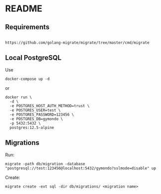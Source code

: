 # README

## Requirements
```

https://github.com/golang-migrate/migrate/tree/master/cmd/migrate
```

## Local PostgreSQL
Use 
```
docker-compose up -d 
```

or 
```
docker run \
  -d \
  -e POSTGRES_HOST_AUTH_METHOD=trust \
  -e POSTGRES_USER=test \
  -e POSTGRES_PASSWORD=123456 \
  -e POSTGRES_DB=gymondo \
  -p 5432:5432 \
  postgres:12.5-alpine
```

## Migrations

Run:

```
migrate -path db/migration -database "postgresql://test:123456@localhost:5432/gymondo?sslmode=disable" up
```

Create:

```
migrate create -ext sql -dir db/migrations/ <migration name>
```
